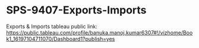 # SPS-9407-Exports-Imports
Exports &amp; Imports
tableau public link: https://public.tableau.com/profile/banuka.manoj.kumar6307#!/vizhome/Book1_16197104711070/Dashboard1?publish=yes
